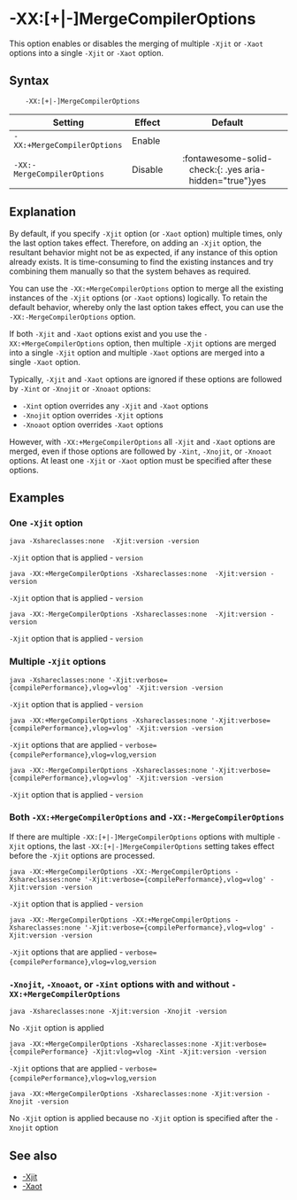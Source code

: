 <!--
* Copyright (c) 2017, 2024 IBM Corp. and others
*
* This program and the accompanying materials are made
* available under the terms of the Eclipse Public License 2.0
* which accompanies this distribution and is available at
* https://www.eclipse.org/legal/epl-2.0/ or the Apache
* License, Version 2.0 which accompanies this distribution and
* is available at https://www.apache.org/licenses/LICENSE-2.0.
*
* This Source Code may also be made available under the
* following Secondary Licenses when the conditions for such
* availability set forth in the Eclipse Public License, v. 2.0
* are satisfied: GNU General Public License, version 2 with
* the GNU Classpath Exception [1] and GNU General Public
* License, version 2 with the OpenJDK Assembly Exception [2].
*
* [1] https://www.gnu.org/software/classpath/license.html
* [2] https://openjdk.org/legal/assembly-exception.html
*
* SPDX-License-Identifier: EPL-2.0 OR Apache-2.0 OR GPL-2.0-only WITH Classpath-exception-2.0 OR GPL-2.0-only WITH OpenJDK-assembly-exception-1.0
-->

# -XX:[+|-]MergeCompilerOptions

This option enables or disables the merging of multiple `-Xjit` or `-Xaot` options into a single `-Xjit` or `-Xaot` option.

## Syntax

        -XX:[+|-]MergeCompilerOptions

| Setting                    | Effect  | Default                                                                              |
|----------------------------|---------|:------------------------------------------------------------------------------------:|
|`-XX:+MergeCompilerOptions` | Enable  |                                                                                      |
|`-XX:-MergeCompilerOptions` | Disable | :fontawesome-solid-check:{: .yes aria-hidden="true"}<span class="sr-only">yes</span> |

## Explanation

By default, if you specify `-Xjit` option (or `-Xaot` option) multiple times, only the last option takes effect. Therefore, on adding an `-Xjit` option, the resultant behavior might not be as expected, if any instance of this option already exists. It is time-consuming to find the existing instances and try combining them manually so that the system behaves as required.

You can use the `-XX:+MergeCompilerOptions` option to merge all the existing instances of the `-Xjit` options (or `-Xaot` options) logically. To retain the default behavior, whereby only the last option takes effect, you can use the `-XX:-MergeCompilerOptions` option.

If both `-Xjit` and `-Xaot` options exist and you use the `-XX:+MergeCompilerOptions` option, then multiple `-Xjit` options are merged into a single `-Xjit` option and multiple `-Xaot` options are merged into a single `-Xaot` option.

Typically, `-Xjit` and `-Xaot` options are ignored if these options are followed by `-Xint` or `-Xnojit` or `-Xnoaot` options:

- `-Xint` option overrides any `-Xjit` and `-Xaot` options
- `-Xnojit` option overrides `-Xjit` options
- `-Xnoaot` option overrides `-Xaot` options

However, with `-XX:+MergeCompilerOptions` all `-Xjit` and `-Xaot` options are merged, even if those options are followed by `-Xint`, `-Xnojit`, or `-Xnoaot` options. At least one `-Xjit` or `-Xaot` option must be specified after these options.

## Examples

### One `-Xjit` option

```
java -Xshareclasses:none  -Xjit:version -version
```
`-Xjit` option that is applied - `version`

```
java -XX:+MergeCompilerOptions -Xshareclasses:none  -Xjit:version -version
```
`-Xjit` option that is applied - `version`

```
java -XX:-MergeCompilerOptions -Xshareclasses:none  -Xjit:version -version
```
`-Xjit` option that is applied - `version`

### Multiple `-Xjit` options

```
java -Xshareclasses:none '-Xjit:verbose={compilePerformance},vlog=vlog' -Xjit:version -version
```
`-Xjit` option that is applied - `version`

```
java -XX:+MergeCompilerOptions -Xshareclasses:none '-Xjit:verbose={compilePerformance},vlog=vlog' -Xjit:version -version
```
`-Xjit` options that are applied - `verbose={compilePerformance}`,`vlog=vlog`,`version`

```
java -XX:-MergeCompilerOptions -Xshareclasses:none '-Xjit:verbose={compilePerformance},vlog=vlog' -Xjit:version -version
```
`-Xjit` option that is applied - `version`

### Both `-XX:+MergeCompilerOptions` and `-XX:-MergeCompilerOptions`

If there are multiple `-XX:[+|-]MergeCompilerOptions` options with multiple `-Xjit` options, the last `-XX:[+|-]MergeCompilerOptions` setting takes effect before the `-Xjit` options are processed.

```
java -XX:+MergeCompilerOptions -XX:-MergeCompilerOptions -Xshareclasses:none '-Xjit:verbose={compilePerformance},vlog=vlog' -Xjit:version -version
```
`-Xjit` option that is applied - `version`

```
java -XX:-MergeCompilerOptions -XX:+MergeCompilerOptions -Xshareclasses:none '-Xjit:verbose={compilePerformance},vlog=vlog' -Xjit:version -version
```
`-Xjit` options that are applied - `verbose={compilePerformance}`,`vlog=vlog`,`version`

### `-Xnojit`, `-Xnoaot`, or `-Xint` options with and without `-XX:+MergeCompilerOptions`

```
java -Xshareclasses:none -Xjit:version -Xnojit -version
```
No `-Xjit` option is applied

```
java -XX:+MergeCompilerOptions -Xshareclasses:none -Xjit:verbose={compilePerformance} -Xjit:vlog=vlog -Xint -Xjit:version -version
```
`-Xjit` options that are applied - `verbose={compilePerformance}`,`vlog=vlog`,`version`

```
java -XX:+MergeCompilerOptions -Xshareclasses:none -Xjit:version -Xnojit -version
```
No `-Xjit` option is applied because no `-Xjit` option is specified after the `-Xnojit` option

## See also

- [-Xjit](xjit.md)
- [-Xaot](xaot.md)

<!-- ==== END OF TOPIC ==== xxmergecompileroptions.md ==== -->
